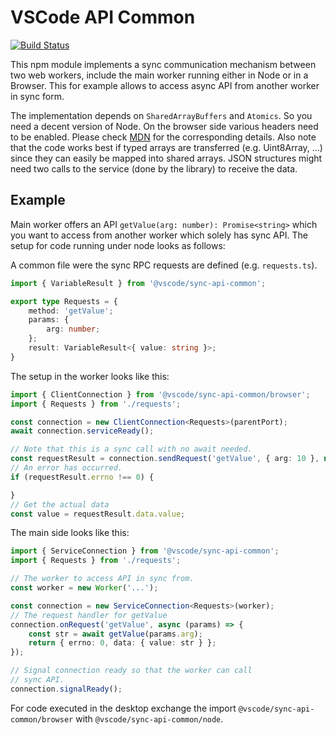 # VSCode API Common

[![Build Status](https://dev.azure.com/vscode/vscode-wasm/_apis/build/status/microsoft.vscode-wasm?branchName=main)](https://dev.azure.com/vscode/vscode-wasm/_build/latest?definitionId=47&branchName=main)

This npm module implements a sync communication mechanism between two web workers, include the main worker running either in Node or in a Browser. This for example allows to access async API from another worker in sync form.

The implementation depends on `SharedArrayBuffers` and `Atomics`. So you need a decent version of Node. On the browser side various headers need to be enabled. Please check [MDN](https://developer.mozilla.org/en-US/) for the corresponding details. Also note that the code works best if typed arrays are transferred (e.g. Uint8Array, ...) since they can easily be mapped into shared arrays. JSON structures might need two calls to the service (done by the library) to receive the data.

## Example

Main worker offers an API `getValue(arg: number): Promise<string>` which you want to access from another worker which solely has sync API. The setup for code running under node looks as follows:

A common file were the sync RPC requests are defined (e.g. `requests.ts`).

```ts
import { VariableResult } from '@vscode/sync-api-common';

export type Requests = {
	method: 'getValue';
	params: {
		arg: number;
	};
	result: VariableResult<{ value: string }>;
}
```

The setup in the worker looks like this:

```ts
import { ClientConnection } from '@vscode/sync-api-common/browser';
import { Requests } from './requests';

const connection = new ClientConnection<Requests>(parentPort);
await connection.serviceReady();

// Note that this is a sync call with no await needed.
const requestResult = connection.sendRequest('getValue', { arg: 10 }, new VariableResult('json'));
// An error has occurred.
if (requestResult.errno !== 0) {

}
// Get the actual data
const value = requestResult.data.value;
```

The main side looks like this:

```ts
import { ServiceConnection } from '@vscode/sync-api-common';
import { Requests } from './requests';

// The worker to access API in sync from.
const worker = new Worker('...');

const connection = new ServiceConnection<Requests>(worker);
// The request handler for getValue
connection.onRequest('getValue', async (params) => {
	const str = await getValue(params.arg);
	return { errno: 0, data: { value: str } };
});

// Signal connection ready so that the worker can call
// sync API.
connection.signalReady();
```

For code executed in the desktop exchange the import `@vscode/sync-api-common/browser` with `@vscode/sync-api-common/node`.